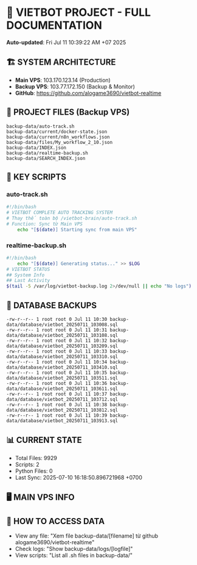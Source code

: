 # 🤖 VIETBOT PROJECT - FULL DOCUMENTATION
**Auto-updated**: Fri Jul 11 10:39:22 AM +07 2025

## 🏗️ SYSTEM ARCHITECTURE
- **Main VPS**: 103.170.123.14 (Production)
- **Backup VPS**: 103.77.172.150 (Backup & Monitor)
- **GitHub**: https://github.com/alogame3690/vietbot-realtime

## 📁 PROJECT FILES (Backup VPS)
```
backup-data/auto-track.sh
backup-data/current/docker-state.json
backup-data/current/n8n_workflows.json
backup-data/files/My_workflow_2_10.json
backup-data/INDEX.json
backup-data/realtime-backup.sh
backup-data/SEARCH_INDEX.json
```

## 🔧 KEY SCRIPTS
### auto-track.sh
```bash
#!/bin/bash
# VIETBOT COMPLETE AUTO TRACKING SYSTEM
# Thay thế toàn bộ /vietbot-brain/auto-track.sh
# Function: Sync từ Main VPS
    echo "[$(date)] Starting sync from main VPS"
```
### realtime-backup.sh
```bash
#!/bin/bash
    echo "[$(date)] Generating status..." >> $LOG
# VIETBOT STATUS
## System Info
## Last Activity
$(tail -5 /var/log/vietbot-backup.log 2>/dev/null || echo "No logs")
```

## 💾 DATABASE BACKUPS
```
-rw-r--r-- 1 root root 0 Jul 11 10:30 backup-data/database/vietbot_20250711_103008.sql
-rw-r--r-- 1 root root 0 Jul 11 10:31 backup-data/database/vietbot_20250711_103108.sql
-rw-r--r-- 1 root root 0 Jul 11 10:32 backup-data/database/vietbot_20250711_103209.sql
-rw-r--r-- 1 root root 0 Jul 11 10:33 backup-data/database/vietbot_20250711_103310.sql
-rw-r--r-- 1 root root 0 Jul 11 10:34 backup-data/database/vietbot_20250711_103410.sql
-rw-r--r-- 1 root root 0 Jul 11 10:35 backup-data/database/vietbot_20250711_103511.sql
-rw-r--r-- 1 root root 0 Jul 11 10:36 backup-data/database/vietbot_20250711_103611.sql
-rw-r--r-- 1 root root 0 Jul 11 10:37 backup-data/database/vietbot_20250711_103712.sql
-rw-r--r-- 1 root root 0 Jul 11 10:38 backup-data/database/vietbot_20250711_103812.sql
-rw-r--r-- 1 root root 0 Jul 11 10:39 backup-data/database/vietbot_20250711_103913.sql
```

## 📊 CURRENT STATE
- Total Files: 9929
- Scripts: 2
- Python Files: 0
- Last Sync: 2025-07-10 16:18:50.896721968 +0700

## 🖥️ MAIN VPS INFO


## 🚨 HOW TO ACCESS DATA
- View any file: "Xem file backup-data/[filename] từ github alogame3690/vietbot-realtime"
- Check logs: "Show backup-data/logs/[logfile]"
- View scripts: "List all .sh files in backup-data/"
